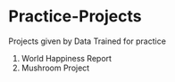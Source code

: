 # Practice-Projects
Projects given by Data Trained for practice
1. World Happiness Report 
2. Mushroom Project
